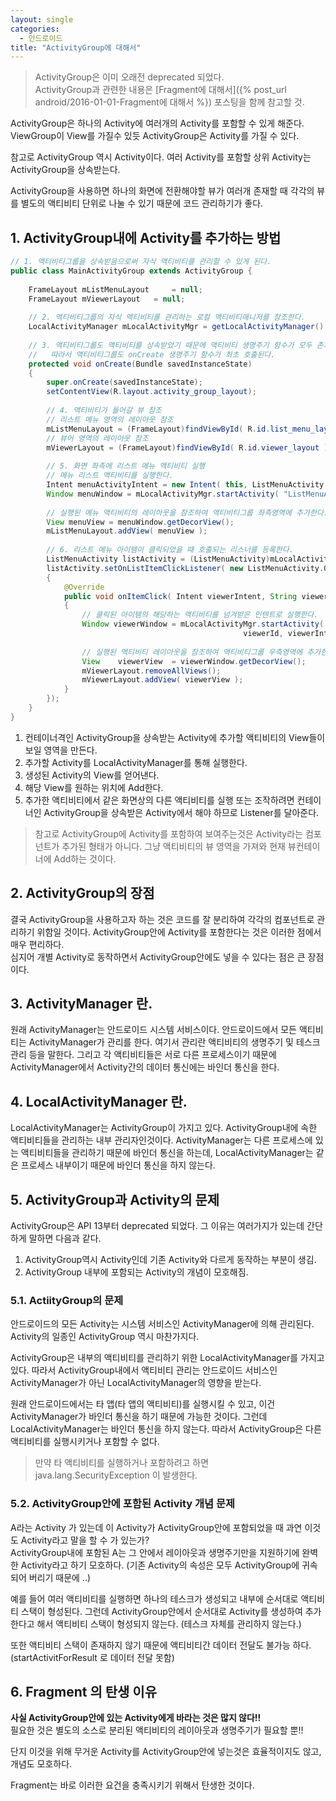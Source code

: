 ```yaml
---
layout: single
categories: 
  - 안드로이드
title: "ActivityGroup에 대해서"
---
```


> ActivityGroup은 이미 오래전 deprecated 되었다. <br>
> ActivityGroup과 관련한 내용은 [Fragment에 대해서]({% post_url android/2016-01-01-Fragment에 대해서 %}) 포스팅을 함께 참고할 것.


 ActivityGroup은 하나의 Activity에 여러개의 Activity를 포함할 수 있게 해준다. ViewGroup이 View를 가질수 있듯 ActivityGroup은 Activity를 가질 수 있다. </br>
 
 참고로 ActivityGroup 역시  Activity이다. 여러 Activity를 포함할 상위 Activity는 ActivityGroup을 상속받는다. </br>
 
 ActivityGroup을 사용하면 하나의 화면에 전환해야할 뷰가 여러개 존재할 때 각각의 뷰를 별도의 액티비티 단위로 나눌 수 있기 때문에 코드 관리하기가 좋다.
 

## 1. ActivityGroup내에 Activity를 추가하는 방법
```java
// 1. 액티비티그룹을 상속받음으로써 자식 액티비티를 관리할 수 있게 된다.
public class MainActivityGroup extends ActivityGroup {
 
	FrameLayout mListMenuLayout     = null;
	FrameLayout mViewerLayout   = null;
   
	// 2. 액티비티그룹의 자식 액티비티를 관리하는 로컬 액티비티매니저를 참조한다.
	LocalActivityManager mLocalActivityMgr = getLocalActivityManager();
   
	// 3. 액티비티그룹도 액티비티를 상속받았기 때문에 액티비티 생명주기 함수가 모두 존재한다. 
	//   따라서 액티비티그룹도 onCreate 생명주기 함수가 최초 호출된다.
	protected void onCreate(Bundle savedInstanceState)
	{
	    super.onCreate(savedInstanceState);
	    setContentView(R.layout.activity_group_layout);
	   
	    // 4. 액티비티가 들어갈 뷰 참조
	    // 리스트 메뉴 영역의 레이아웃 참조
	    mListMenuLayout = (FrameLayout)findViewById( R.id.list_menu_layout );
	    // 뷰어 영역의 레이아웃 참조
	    mViewerLayout = (FrameLayout)findViewById( R.id.viewer_layout );
	   
	    // 5. 화면 좌측에 리스트 메뉴 액티비티 실행
	    // 메뉴 리스트 액티비티를 실행한다.
	    Intent menuActivityIntent = new Intent( this, ListMenuActivity.class ); 
	    Window menuWindow = mLocalActivityMgr.startActivity( "ListMenuActivity", menuActivityIntent );
	   
	    // 실행된 메뉴 액티비티의 레이아웃을 참조하여 액티비티그룹 좌측영역에 추가한다.
	    View menuView = menuWindow.getDecorView();
	    mListMenuLayout.addView( menuView );
	
	    // 6. 리스트 메뉴 아이템이 클릭되었을 때 호출되는 리스너를 등록한다.
	    ListMenuActivity listActivity = (ListMenuActivity)mLocalActivityMgr.getActivity( "ListMenuActivity" );
	    listActivity.setOnListItemClickListener( new ListMenuActivity.OnListItemClickListener()
	    {
	        @Override
	        public void onItemClick( Intent viewerIntent, String viewerId )
	        {
	            // 클릭된 아이템의 해당하는 액티비티를 넘겨받은 인텐트로 실행한다.
	            Window viewerWindow = mLocalActivityMgr.startActivity(
	                                                viewerId, viewerIntent );
	           
	            // 실행된 액티비티 레이아웃을 참조하여 액티비티그룹 우측영역에 추가한다.
	            View    viewerView  = viewerWindow.getDecorView();
	            mViewerLayout.removeAllViews();
	            mViewerLayout.addView( viewerView );
	        }
	    });
	}
}

```
    
  1. 컨테이너격인 ActivityGroup을 상속받는 Activity에 추가할 액티비티의 View들이 보일 영역을 만든다. 
  2. 추가할 Activity를 LocalActivityManager를 통해 실행한다. 
  3. 생성된 Activity의 View를 얻어낸다.
  4. 해당 View를 원하는 위치에 Add한다.
  5. 추가한 액티비티에서 같은 화면상의 다른 액티비티를 실행 또는 조작하려면 컨테이너인 ActivityGroup을 상속받은 Activity에서 해야 하므로 Listener를 달아준다.

> 참고로 ActivityGroup에 Activity를 포함하여 보여주는것은 Activity라는 컴포넌트가 추가된 형태가 아니다. 그냥 액티비티의 뷰 영역을 가져와 현재 뷰컨테이너에 Add하는 것이다. 


## 2. ActivityGroup의 장점
 결국 ActivityGroup을 사용하고자 하는 것은 코드를 잘 분리하여 각각의 컴포넌트로 관리하기 위함일 것이다. ActivityGroup안에 Activity를 포함한다는 것은 이러한 점에서 매우 편리하다. </br>
 심지어 개별 Activity로 동작하면서 ActivityGroup안에도 넣을 수 있다는 점은 큰 장점이다.
 
 
## 3. ActivityManager 란.
 원래 ActivityManager는 안드로이드 시스템 서비스이다. 안드로이드에서 모든 액티비티는 ActivityManager가 관리를 한다. 여기서 관리란 액티비티의 생명주기 및 테스크 관리 등을 말한다.
 그리고 각 액티비티들은 서로 다른 프로세스이기 때문에 ActivityManager에서 Activity간의 데이터 통신에는 바인더 통신을 한다. </br>
 
## 4. LocalActivityManager 란.
 LocalActivityManager는 ActivityGroup이 가지고 있다. ActivityGroup내에 속한 액티비티들을 관리하는 내부 관리자인것이다. ActivityManager는 다른 프로세스에 있는 액티비티들을 관리하기 때문에 바인더 통신을 하는데, LocalActivityManager는 같은 프로세스 내부이기 때문에 바인더 통신을 하지 않는다.
 
## 5. ActivityGroup과 Activity의 문제
 ActivityGroup은 API 13부터 deprecated 되었다. 그 이유는 여러가지가 있는데 간단하게 말하면 다음과 같다.
 
 1. ActivityGroup역시 Activity인데 기존 Activity와 다르게 동작하는 부분이 생김.
 2. ActivityGroup 내부에 포함되는 Activity의 개념이 모호해짐.

 
### 5.1. ActiityGroup의 문제
 안드로이드의 모든 Activity는 시스템 서비스인 ActivityManager에 의해 관리된다. Activity의 일종인 ActivityGroup 역시 마찬가지다. </br>
 
 ActivityGroup은 내부의 액티비티를 관리하기 위한 LocalActivityManager를 가지고 있다. 따라서 ActivityGroup내에서 액티비티 관리는 안드로이드 서비스인 ActivityManager가 아닌 LocalActivityManager의 영향을 받는다. </br>
 
 원래 안드로이드에서는 타 앱(타 앱의 액티비티)를 실행시킬 수 있고, 이건 ActivityManager가 바인더 통신을 하기 때문에 가능한 것이다. 그런데 LocalActivityManager는 바인더 통신을 하지 않는다. 따라서 ActivityGroup은 다른 액티비티를 실행시키거나 포함할 수 없다.
 
> 만약 타 액티비티를 실행하거나 포함하려고 하면 java.lang.SecurityException 이 발생한다.

### 5.2. ActivityGroup안에 포함된 Activity 개념 문제
 A라는 Activity 가 있는데 이 Activity가 ActivityGroup안에 포함되었을 때 과연 이것도 Activity라고 말을 할 수 가 있는가? </br>
 ActivityGroup내에 포함된 A는 그 안에서 레이아웃과 생명주기만을 지원하기에 완벽한 Activity라고 하기 모호하다. (기존 Activity의 속성은 모두 ActivityGroup에 귀속되어 버리기 때문에 ..)
 
 예를 들어 여러 액티비티를 실행하면 하나의 테스크가 생성되고 내부에 순서대로 액티비티 스택이 형성된다.
 그런데 ActivityGroup안에서 순서대로 Activity를 생성하여 추가한다고 해서 액티비티 스택이 형성되지 않는다. (테스크 자체를 관리하지 않는다.)
 
 또한 액티비티 스택이 존재하지 않기 때문에 액티비티간 데이터 전달도 불가능 하다. (startActivitForResult 로 데이터 전달 못함)
 

## 6. Fragment 의 탄생 이유 

**사실 ActivityGroup안에 있는 Activity에게 바라는 것은 많지 않다!!** </br>
 필요한 것은 별도의 소스로 분리된 액티비티의 레이아웃과 생명주기가 필요할 뿐!!
 
단지 이것을 위해 무거운 Activity를 ActivityGroup안에 넣는것은 효율적이지도 않고, 개념도 모호하다.  

Fragment는 바로 이러한 요건을 충족시키기 위해서 탄생한 것이다. 

 
 

 